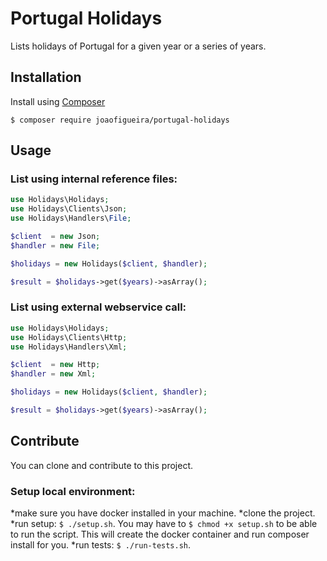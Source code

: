 # Portugal Holidays
Lists holidays of Portugal for a given year or a series of years.

## Installation
Install using [Composer](https://getcomposer.org/)
```
$ composer require joaofigueira/portugal-holidays
```

## Usage
### List using internal reference files:
```php
use Holidays\Holidays;
use Holidays\Clients\Json;
use Holidays\Handlers\File;

$client  = new Json;
$handler = new File;

$holidays = new Holidays($client, $handler);

$result = $holidays->get($years)->asArray();
```
### List using external webservice call:
```php
use Holidays\Holidays;
use Holidays\Clients\Http;
use Holidays\Handlers\Xml;

$client  = new Http;
$handler = new Xml;

$holidays = new Holidays($client, $handler);

$result = $holidays->get($years)->asArray();
```

## Contribute
You can clone and contribute to this project.
### Setup local environment:
*make sure you have docker installed in your machine.
*clone the project.
*run setup: `$ ./setup.sh`. You may have to `$ chmod +x setup.sh` to be able to run the script. This will create the docker container and run composer install for you.
*run tests: `$ ./run-tests.sh`.
